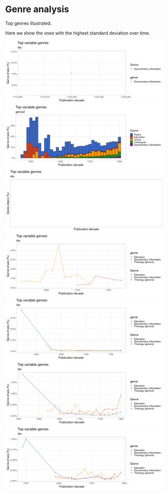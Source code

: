 Genre analysis
==============

Top genres illustrated.

Here we show the ones with the highest standard deviation over time.

![](genre_files/figure-markdown_strict/diverse_genre-1.png)![](genre_files/figure-markdown_strict/diverse_genre-2.png)![](genre_files/figure-markdown_strict/diverse_genre-3.png)![](genre_files/figure-markdown_strict/diverse_genre-4.png)![](genre_files/figure-markdown_strict/diverse_genre-5.png)![](genre_files/figure-markdown_strict/diverse_genre-6.png)![](genre_files/figure-markdown_strict/diverse_genre-7.png)
